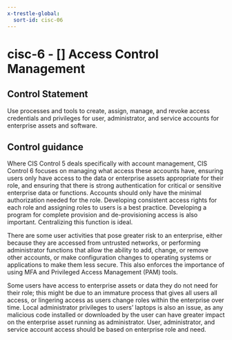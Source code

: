 ```yaml
---
x-trestle-global:
  sort-id: cisc-06
---
```


# cisc-6 - \[\] Access Control Management

## Control Statement

Use processes and tools to create, assign, manage, and revoke access credentials and privileges for user, administrator, and service accounts for enterprise assets and software.

## Control guidance

Where CIS Control 5 deals specifically with account management, CIS Control 6 focuses on managing what access these accounts have, ensuring users only have access to the data or enterprise assets appropriate for their role, and ensuring that there is strong authentication for critical or sensitive enterprise data or functions. Accounts should only have the minimal authorization needed for the role. Developing consistent access rights for each role and assigning roles to users is a best practice. Developing a program for complete provision and de-provisioning access is also important. Centralizing this function is ideal.

There are some user activities that pose greater risk to an enterprise, either because they are accessed from untrusted networks, or performing administrator functions that allow the ability to add, change, or remove other accounts, or make configuration changes to operating systems or applications to make them less secure. This also enforces the importance of using MFA and Privileged Access Management (PAM) tools.

Some users have access to enterprise assets or data they do not need for their role; this might be due to an immature process that gives all users all access, or lingering access as users change roles within the enterprise over time. Local administrator privileges to users’ laptops is also an issue, as any malicious code installed or downloaded by the user can have greater impact on the enterprise asset running as administrator. User, administrator, and service account access should be based on enterprise role and need.
